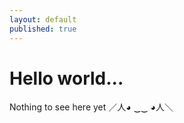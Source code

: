```yaml
---
layout: default
published: true
---
```


<div class="posts">

# Hello world...

Nothing to see here yet ／人◕ ‿‿ ◕人＼

  <!--{% for post in site.posts %}
    <article class="post">    
      
      <h1><a href="{{ site.baseurl }}{{ post.url }}">{{ post.title }}</a></h1>

      <div class="entry">
        {{ post.content | truncatewords:40}}
      </div>
      
      <a href="{{ site.baseurl }}{{ post.url }}" class="read-more">Read More</a>
    </article>
  {% endfor %}-->
</div>